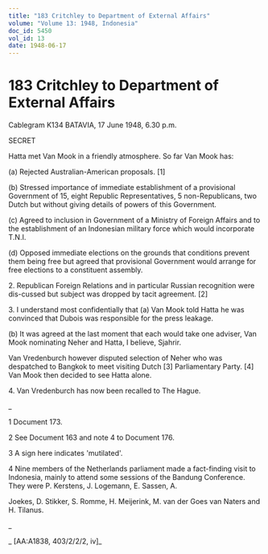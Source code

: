 ```yaml
---
title: "183 Critchley to Department of External Affairs"
volume: "Volume 13: 1948, Indonesia"
doc_id: 5450
vol_id: 13
date: 1948-06-17
---
```


# 183 Critchley to Department of External Affairs

Cablegram K134 BATAVIA, 17 June 1948, 6.30 p.m.

SECRET

Hatta met Van Mook in a friendly atmosphere. So far Van Mook has:

(a) Rejected Australian-American proposals. [1]

(b) Stressed importance of immediate establishment of a provisional Government of 15, eight Republic Representatives, 5 non-Republicans, two Dutch but without giving details of powers of this Government.

(c) Agreed to inclusion in Government of a Ministry of Foreign Affairs and to the establishment of an Indonesian military force which would incorporate T.N.I.

(d) Opposed immediate elections on the grounds that conditions prevent them being free but agreed that provisional Government would arrange for free elections to a constituent assembly.

2\. Republican Foreign Relations and in particular Russian recognition were dis-cussed but subject was dropped by tacit agreement. [2]

3\. I understand most confidentially that (a) Van Mook told Hatta he was convinced that Dubois was responsible for the press leakage.

(b) It was agreed at the last moment that each would take one adviser, Van Mook nominating Neher and Hatta, I believe, Sjahrir.

Van Vredenburch however disputed selection of Neher who was despatched to Bangkok to meet visiting Dutch [3] Parliamentary Party. [4] Van Mook then decided to see Hatta alone.

4\. Van Vredenburch has now been recalled to The Hague.

_

1 Document 173.

2 See Document 163 and note 4 to Document 176.

3 A sign here indicates 'mutilated'.

4 Nine members of the Netherlands parliament made a fact-finding visit to Indonesia, mainly to attend some sessions of the Bandung Conference. They were P. Kerstens, J. Logemann, E. Sassen, A.

Joekes, D. Stikker, S. Romme, H. Meijerink, M. van der Goes van Naters and H. Tilanus.

_

_ [AA:A1838, 403/2/2/2, iv]_
